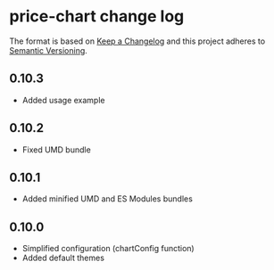 # price-chart change log

The format is based on [Keep a Changelog](http://keepachangelog.com/) and this project adheres to [Semantic Versioning](http://semver.org/).

## 0.10.3
- Added usage example

## 0.10.2
- Fixed UMD bundle

## 0.10.1
- Added minified UMD and ES Modules bundles

## 0.10.0
- Simplified configuration (chartConfig function)
- Added default themes
